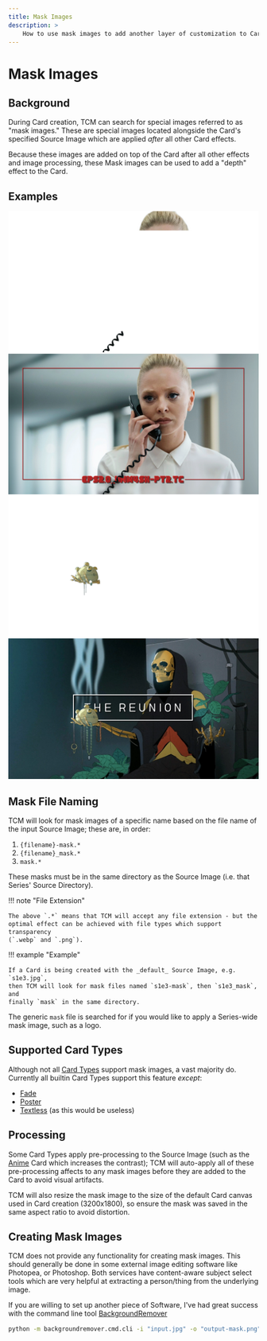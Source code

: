 ```yaml
---
title: Mask Images
description: >
    How to use mask images to add another layer of customization to Cards.
---
```


<link rel="stylesheet" type="text/css" href="https://unpkg.com/image-compare-viewer/dist/image-compare-viewer.min.css">
<script src="../../javascripts/imageCompare.js" defer></script>

# Mask Images

## Background

During Card creation, TCM can search for special images referred to as "mask
images." These are special images located alongside the Card's specified Source
Image which are applied _after_ all other Card effects.

Because these images are added on top of the Card after all other effects and
image processing, these Mask images can be used to add a "depth" effect to the
Card.

## Examples

<div class="image-compare example-card"
    data-starting-point="42"
    data-left-label="Mask Image"
    data-right-label="Resulting Title Card">
    <img src="../../assets/mask_tf.webp"/>
    <img src="../../assets/mask_tf_card.webp"/>
</div>

<div class="image-compare example-card"
    data-starting-point="31.3"
    data-left-label="Mask Image"
    data-right-label="Resulting Title Card">
    <img src="../../assets/mask_l.webp"/>
    <img src="../../assets/mask_l_card.webp"/>
</div>

## Mask File Naming

TCM will look for mask images of a specific name based on the file name of the
input Source Image; these are, in order:

1. `{filename}-mask.*`
2. `{filename}_mask.*`
3. `mask.*`

These masks must be in the same directory as the Source Image (i.e. that Series'
Source Directory).

!!! note "File Extension"

    The above `.*` means that TCM will accept any file extension - but the
    optimal effect can be achieved with file types which support transparency
    (`.webp` and `.png`).

!!! example "Example"

    If a Card is being created with the _default_ Source Image, e.g. `s1e3.jpg`,
    then TCM will look for mask files named `s1e3-mask`, then `s1e3_mask`, and
    finally `mask` in the same directory.

The generic `mask` file is searched for if you would like to apply a Series-wide
mask image, such as a logo.

## Supported Card Types

Although not all [Card Types](../card_types/index.md) support mask images, a
vast majority do. Currently all builtin Card Types support this feature
_except_:

- [Fade](...)
- [Poster](...)
- [Textless](...) (as this would be useless)

## Processing

Some Card Types apply pre-processing to the Source Image (such as the
[Anime](../card_types/anime.md) Card which increases the contrast); TCM will
auto-apply all of these pre-processing affects to any mask images before they
are added to the Card to avoid visual artifacts.

TCM will also resize the mask image to the size of the default Card canvas used
in Card creation (3200x1800), so ensure the mask was saved in the same
aspect ratio to avoid distortion.

## Creating Mask Images

TCM does not provide any functionality for creating mask images. This should
generally be done in some external image editing software like Photopea, or
Photoshop. Both services have content-aware subject select tools which are very
helpful at extracting a person/thing from the underlying image.

If you are willing to set up another piece of Software, I've had great success
with the command line tool
[BackgroundRemover](https://github.com/nadermx/backgroundremover)

```bash
python -m backgroundremover.cmd.cli -i "input.jpg" -o "output-mask.png"
```
